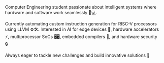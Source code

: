 Computer Engineering student passionate about intelligent systems where hardware and software work seamlessly 🤖💻. 

Currently automating custom instruction generation for RISC-V processors using LLVM ⚙️🛠️. Interested in AI for edge devices 🤖, hardware accelerators ⚡, multiprocessor SoCs 🖥️🖥️, embedded compilers 🧩, and hardware security 🔒

Always eager to tackle new challenges and build innovative solutions 🚀
